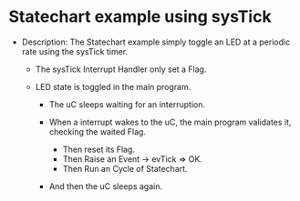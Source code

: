 # Statechart example using sysTick


- Description: The Statechart example simply toggle an LED at a periodic rate using the sysTick timer.

	- The sysTick Interrupt Handler only set a Flag.
	
	- LED state is toggled in the main program. 
		- The uC sleeps waiting for an interruption.
	
		- When a interrupt wakes to the uC, the main program validates it,
		  checking the waited Flag.
			- Then reset its Flag.
			- Then Raise an Event -> evTick => OK.
			- Then Run an Cycle of Statechart.
		
		- And then the uC sleeps again. 

